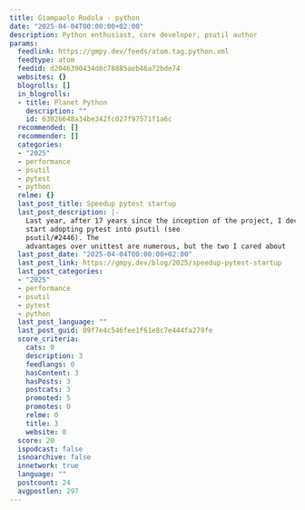 ```yaml
---
title: Giampaolo Rodola - python
date: "2025-04-04T00:00:00+02:00"
description: Python enthusiast, core developer, psutil author
params:
  feedlink: https://gmpy.dev/feeds/atom.tag.python.xml
  feedtype: atom
  feedid: d2046390434d8c78885aeb46a72bde74
  websites: {}
  blogrolls: []
  in_blogrolls:
  - title: Planet Python
    description: ""
    id: 63826648a34be342fc027f97571f1a6c
  recommended: []
  recommender: []
  categories:
  - "2025"
  - performance
  - psutil
  - pytest
  - python
  relme: {}
  last_post_title: Speedup pytest startup
  last_post_description: |-
    Last year, after 17 years since the inception of the project, I decided to
    start adopting pytest into psutil (see
    psutil/#2446). The
    advantages over unittest are numerous, but the two I cared about
  last_post_date: "2025-04-04T00:00:00+02:00"
  last_post_link: https://gmpy.dev/blog/2025/speedup-pytest-startup
  last_post_categories:
  - "2025"
  - performance
  - psutil
  - pytest
  - python
  last_post_language: ""
  last_post_guid: 09f7e4c546fee1f61e8c7e444fa279fe
  score_criteria:
    cats: 0
    description: 3
    feedlangs: 0
    hasContent: 3
    hasPosts: 3
    postcats: 3
    promoted: 5
    promotes: 0
    relme: 0
    title: 3
    website: 0
  score: 20
  ispodcast: false
  isnoarchive: false
  innetwork: true
  language: ""
  postcount: 24
  avgpostlen: 297
---
```

